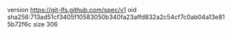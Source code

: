 version https://git-lfs.github.com/spec/v1
oid sha256:713ad51cf3405f10583050b340fa23affd832a2c54cf7c0ab04a13e815b72f6c
size 306
